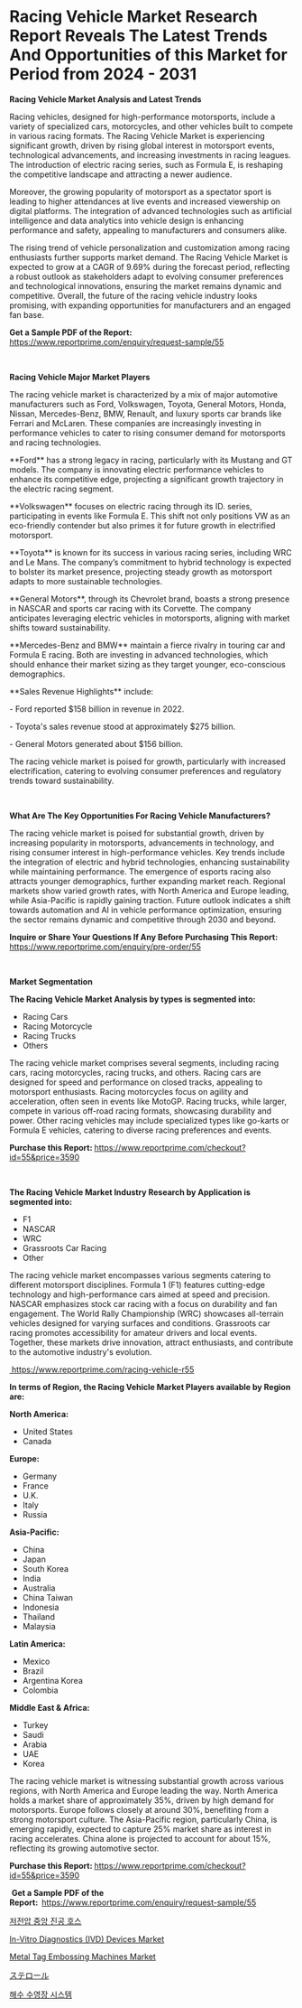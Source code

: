 <p><h1>Racing Vehicle Market Research Report Reveals The Latest Trends And Opportunities of this Market for Period from 2024 - 2031</h1></p><p><strong>Racing Vehicle Market Analysis and Latest Trends</strong></p>
<p><p>Racing vehicles, designed for high-performance motorsports, include a variety of specialized cars, motorcycles, and other vehicles built to compete in various racing formats. The Racing Vehicle Market is experiencing significant growth, driven by rising global interest in motorsport events, technological advancements, and increasing investments in racing leagues. The introduction of electric racing series, such as Formula E, is reshaping the competitive landscape and attracting a newer audience. </p><p>Moreover, the growing popularity of motorsport as a spectator sport is leading to higher attendances at live events and increased viewership on digital platforms. The integration of advanced technologies such as artificial intelligence and data analytics into vehicle design is enhancing performance and safety, appealing to manufacturers and consumers alike. </p><p>The rising trend of vehicle personalization and customization among racing enthusiasts further supports market demand. The Racing Vehicle Market is expected to grow at a CAGR of 9.69% during the forecast period, reflecting a robust outlook as stakeholders adapt to evolving consumer preferences and technological innovations, ensuring the market remains dynamic and competitive. Overall, the future of the racing vehicle industry looks promising, with expanding opportunities for manufacturers and an engaged fan base.</p></p>
<p><strong>Get a Sample PDF of the Report:&nbsp;</strong> <a href="https://www.reportprime.com/enquiry/request-sample/55">https://www.reportprime.com/enquiry/request-sample/55</a></p>
<p>&nbsp;</p>
<p><strong>Racing Vehicle Major Market Players</strong></p>
<p><p>The racing vehicle market is characterized by a mix of major automotive manufacturers such as Ford, Volkswagen, Toyota, General Motors, Honda, Nissan, Mercedes-Benz, BMW, Renault, and luxury sports car brands like Ferrari and McLaren. These companies are increasingly investing in performance vehicles to cater to rising consumer demand for motorsports and racing technologies.</p><p>**Ford** has a strong legacy in racing, particularly with its Mustang and GT models. The company is innovating electric performance vehicles to enhance its competitive edge, projecting a significant growth trajectory in the electric racing segment.</p><p>**Volkswagen** focuses on electric racing through its ID. series, participating in events like Formula E. This shift not only positions VW as an eco-friendly contender but also primes it for future growth in electrified motorsport.</p><p>**Toyota** is known for its success in various racing series, including WRC and Le Mans. The company’s commitment to hybrid technology is expected to bolster its market presence, projecting steady growth as motorsport adapts to more sustainable technologies.</p><p>**General Motors**, through its Chevrolet brand, boasts a strong presence in NASCAR and sports car racing with its Corvette. The company anticipates leveraging electric vehicles in motorsports, aligning with market shifts toward sustainability.</p><p>**Mercedes-Benz and BMW** maintain a fierce rivalry in touring car and Formula E racing. Both are investing in advanced technologies, which should enhance their market sizing as they target younger, eco-conscious demographics.</p><p>**Sales Revenue Highlights** include:</p><p>- Ford reported $158 billion in revenue in 2022.</p><p>- Toyota's sales revenue stood at approximately $275 billion.</p><p>- General Motors generated about $156 billion.</p><p>The racing vehicle market is poised for growth, particularly with increased electrification, catering to evolving consumer preferences and regulatory trends toward sustainability.</p></p>
<p>&nbsp;</p>
<p><strong>What Are The Key Opportunities For Racing Vehicle Manufacturers?</strong></p>
<p><p>The racing vehicle market is poised for substantial growth, driven by increasing popularity in motorsports, advancements in technology, and rising consumer interest in high-performance vehicles. Key trends include the integration of electric and hybrid technologies, enhancing sustainability while maintaining performance. The emergence of esports racing also attracts younger demographics, further expanding market reach. Regional markets show varied growth rates, with North America and Europe leading, while Asia-Pacific is rapidly gaining traction. Future outlook indicates a shift towards automation and AI in vehicle performance optimization, ensuring the sector remains dynamic and competitive through 2030 and beyond.</p></p>
<p><strong>Inquire or Share Your Questions If Any Before Purchasing This Report:</strong> <a href="https://www.reportprime.com/enquiry/pre-order/55">https://www.reportprime.com/enquiry/pre-order/55</a></p>
<p>&nbsp;</p>
<p><strong>Market Segmentation</strong></p>
<p><strong>The Racing Vehicle Market Analysis by types is segmented into:</strong></p>
<p><ul><li>Racing Cars</li><li>Racing Motorcycle</li><li>Racing Trucks</li><li>Others</li></ul></p>
<p><p>The racing vehicle market comprises several segments, including racing cars, racing motorcycles, racing trucks, and others. Racing cars are designed for speed and performance on closed tracks, appealing to motorsport enthusiasts. Racing motorcycles focus on agility and acceleration, often seen in events like MotoGP. Racing trucks, while larger, compete in various off-road racing formats, showcasing durability and power. Other racing vehicles may include specialized types like go-karts or Formula E vehicles, catering to diverse racing preferences and events.</p></p>
<p><strong>Purchase this Report:&nbsp;</strong><a href="https://www.reportprime.com/checkout?id=55&price=3590">https://www.reportprime.com/checkout?id=55&price=3590</a></p>
<p>&nbsp;</p>
<p><strong>The Racing Vehicle Market Industry Research by Application is segmented into:</strong></p>
<p><ul><li>F1</li><li>NASCAR</li><li>WRC</li><li>Grassroots Car Racing</li><li>Other</li></ul></p>
<p><p>The racing vehicle market encompasses various segments catering to different motorsport disciplines. Formula 1 (F1) features cutting-edge technology and high-performance cars aimed at speed and precision. NASCAR emphasizes stock car racing with a focus on durability and fan engagement. The World Rally Championship (WRC) showcases all-terrain vehicles designed for varying surfaces and conditions. Grassroots car racing promotes accessibility for amateur drivers and local events. Together, these markets drive innovation, attract enthusiasts, and contribute to the automotive industry's evolution.</p></p>
<p><a href="https://www.reportprime.com/racing-vehicle-r55">&nbsp;https://www.reportprime.com/racing-vehicle-r55</a></p>
<p><strong>In terms of Region, the Racing Vehicle Market Players available by Region are:</strong></p>
<p>
    <p> <strong> North America: </strong>
        <ul>
            <li>United States</li>
            <li>Canada</li>
        </ul>
        </p> 
    <p> <strong> Europe: </strong>
        <ul>
            <li>Germany</li>
            <li>France</li>
            <li>U.K.</li>
            <li>Italy</li>
            <li>Russia</li>
        </ul>
        </p> 
    <p> <strong> Asia-Pacific: </strong>
        <ul>
            <li>China</li>
            <li>Japan</li>
            <li>South Korea</li>
            <li>India</li>
            <li>Australia</li>
            <li>China Taiwan</li>
            <li>Indonesia</li>
            <li>Thailand</li>
            <li>Malaysia</li>
        </ul>
        </p> 
    <p> <strong> Latin America: </strong>
        <ul>
            <li>Mexico</li>
            <li>Brazil</li>
            <li>Argentina Korea</li>
            <li>Colombia</li>
        </ul>
        </p> 
    <p> <strong> Middle East & Africa: </strong>
        <ul>
            <li>Turkey</li>
            <li>Saudi</li>
            <li>Arabia</li>
            <li>UAE</li>
            <li>Korea</li>
        </ul>
    </p>
    </p>
<p><p>The racing vehicle market is witnessing substantial growth across various regions, with North America and Europe leading the way. North America holds a market share of approximately 35%, driven by high demand for motorsports. Europe follows closely at around 30%, benefiting from a strong motorsport culture. The Asia-Pacific region, particularly China, is emerging rapidly, expected to capture 25% market share as interest in racing accelerates. China alone is projected to account for about 15%, reflecting its growing automotive sector.</p></p>
<p><strong>Purchase this Report: </strong><a href="https://www.reportprime.com/checkout?id=55&price=3590">https://www.reportprime.com/checkout?id=55&price=3590</a></p>
<p>&nbsp;<strong>Get a Sample PDF of the Report:&nbsp;&nbsp;</strong><a href="https://www.reportprime.com/enquiry/request-sample/55">https://www.reportprime.com/enquiry/request-sample/55</a></p>
<p><strong></strong></p>
<p><p><a href="https://medium.com/@jennaduke56/%EC%A0%80%EC%A0%84%EC%95%95-%EC%A4%91%EC%95%99-%EC%A7%84%EA%B3%B5-%ED%98%B8%EC%8A%A4-%EC%8B%9C%EC%9E%A5-2024%EB%85%84%EB%B6%80%ED%84%B0-2031%EB%85%84%EA%B9%8C%EC%A7%80%EC%9D%98-%EC%82%B0%EC%97%85-%EB%8F%99%ED%96%A5-%EB%B0%8F-%EC%A0%84%EB%A7%9D-aee3910698f6">저전압 중앙 진공 호스</a></p><p><a href="https://issuu.com/reportprime-2/docs/in-vitro-diagnostics-ivd-devices-ma_6707a5db569c76">In-Vitro Diagnostics (IVD) Devices Market</a></p><p><a href="https://medium.com/@alanernser/global-metal-tag-embossing-machines-market-exploring-market-share-market-trends-and-future-9efd4fe2a4a2">Metal Tag Embossing Machines Market</a></p><p><a href="https://medium.com/@georgeannauce/%E3%82%B9%E3%83%86%E3%83%AD%E3%83%BC%E3%83%AB%E5%B8%82%E5%A0%B4%E8%AA%BF%E6%9F%BB-%E7%94%A3%E6%A5%AD%E9%80%B2%E5%8C%96-%E3%81%8A%E3%82%88%E3%81%B32031%E5%B9%B4%E3%81%BE%E3%81%A7%E3%81%AE%E4%BA%88%E6%B8%AC-0d8e38dd8ecc">ステロール</a></p><p><a href="https://medium.com/@jennaduke56/%EC%A0%84-%EC%84%B8%EA%B3%84-%EC%97%BC%EC%88%98-%EC%88%98%EC%98%81%EC%9E%A5-%EC%8B%9C%EC%8A%A4%ED%85%9C-%EC%8B%9C%EC%9E%A5-%EB%B2%94%EC%9C%84%EC%97%90-%EB%8C%80%ED%95%9C-%EC%8B%AC%EC%B8%B5-%EB%B6%84%EC%84%9D%EA%B3%BC-2024%EB%85%84%EB%B6%80%ED%84%B0-2031%EB%85%84%EA%B9%8C%EC%A7%80-%EC%98%88%EC%B8%A1%EB%90%98%EB%8A%94-9-8-%EC%9D%98-%EB%B9%A0%EB%A5%B8-%EC%84%B1%EC%9E%A5%EB%A5%A0-cagr-fc1d4a6e988d">해수 수영장 시스템</a></p></p>